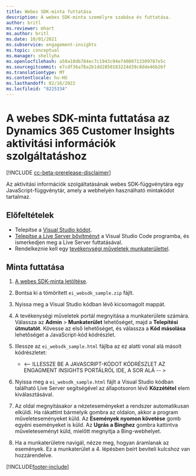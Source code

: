 ```yaml
---
title: Webes SDK-minta futtatása
description: A webes SDK-minta személyre szabása és futtatása.
author: britl
ms.reviewer: mhart
ms.author: britl
ms.date: 10/01/2021
ms.subservice: engagement-insights
ms.topic: conceptual
ms.manager: shellyha
ms.openlocfilehash: a50a10db784ec7c1943c94e74000713309787e5c
ms.sourcegitcommit: e7cdf36a78a2b1dd2850183224d39c8dde46b26f
ms.translationtype: MT
ms.contentlocale: hu-HU
ms.lasthandoff: 02/16/2022
ms.locfileid: "8225334"
---
```

# <a name="run-the-web-sdk-sample-for-dynamics-365-customer-insights-engagement-insights-capability"></a>A webes SDK-minta futtatása az Dynamics 365 Customer Insights aktivitási információk szolgáltatáshoz

[!INCLUDE [cc-beta-prerelease-disclaimer](includes/cc-beta-prerelease-disclaimer.md)]

Az aktivitási információk szolgáltatásának webes SDK-függvénytára egy JavaScript-függvénytár, amely a webhelyén használható mintakódot tartalmaz.

## <a name="prerequisites"></a>Előfeltételek

- Telepítse a [Visual Studio kódot](https://code.visualstudio.com/).
- [Telepítse a Live Server bővítményt](https://marketplace.visualstudio.com/items?itemName=ritwickdey.LiveServer) a Visual Studio Code programba, és ismerkedjen meg a Live Server futtatásával.
- Rendelkeznie kell egy [tevékenységi műveletek munkaterülettel](create-workspace.md).

## <a name="run-sample"></a>Minta futtatása

1. [A webes SDK-minta letöltése](https://download.pi.dynamics.com/sdk/EngagementInsightsSamples/ei_websdk_sample.zip).

1. Bontsa ki a tömörített `ei_websdk_sample.zip` fájlt.

1. Nyissa meg a Visual Studio kódban lévő kicsomagolt mappát.

1. A tevékenységi műveletek portál megnyitása a munkaterülete számára. Válassza az **Admin** > **Munkaterület** lehetőséget, majd a **Telepítési útmutatót**. Kövesse az első lehetőséget, és válassza a **Kód másolása** lehetőséget a JavaScript-kód kódrészlet.

1. Illessze az `ei_websdk_sample.html` fájlba az ez alatti vonal alá másolt kódrészletet:

   - <-- ILLESSZE BE A JAVASCRIPT-KÓDOT KÓDRÉSZLET AZ ENGAGMENT INSIGHTS PORTÁLRÓL IDE, A SOR ALÁ -- >

1. Nyissa meg a `ei_websdk_sample.html` fájlt a Visual Studio kódban található Live Server segítségével az állapotsoron lévő **Közzététel** elem kiválasztásával.

1. Az oldal megnyitásakor a nézeteseményeket a rendszer automatikusan elküldi. Ha rákattint bármelyik gombra az oldalon, akkor a program műveleteseményeket küld. Az **Események nyomon követése** gomb egyéni eseményeket is küld. Az **Ugrás a Binghez** gombra kattintva műveleteseményt küld, mielőtt megnyitja a Bing-webhelyet.

1. Ha a munkaterületre navigál, nézze meg, hogyan áramlanak az események. Ez a munkaterület a 4. lépésben beírt beviteli kulcshoz van hozzárendelve.


[!INCLUDE[footer-include](../includes/footer-banner.md)]
